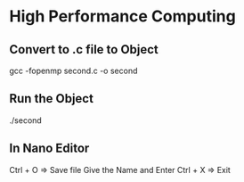 # High Performance Computing

## Convert to .c file to Object
gcc -fopenmp second.c -o second

## Run the Object
./second

## In Nano Editor
Ctrl + O  => Save file
Give the Name and Enter
Ctrl + X => Exit





